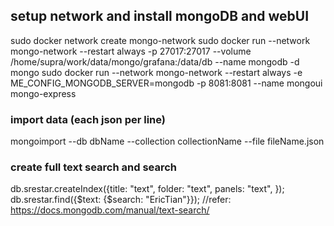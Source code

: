 ## setup network and install mongoDB and webUI
sudo docker network create mongo-network
sudo docker run --network mongo-network --restart always -p 27017:27017 --volume /home/supra/work/data/mongo/grafana:/data/db --name mongodb -d mongo
sudo docker run --network mongo-network --restart always -e ME_CONFIG_MONGODB_SERVER=mongodb -p 8081:8081 --name mongoui mongo-express

### import data (each json per line)
mongoimport --db dbName --collection collectionName --file fileName.json 

### create full text search and search 
db.srestar.createIndex({title: "text", folder: "text", panels: "text", });
db.srestar.find({$text: {$search: "EricTian"}});
//refer: https://docs.mongodb.com/manual/text-search/
